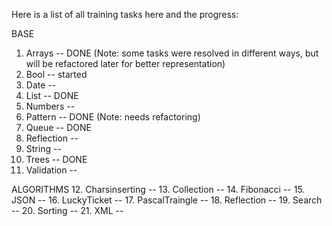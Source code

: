 Here is a list of all training tasks here and the progress:

BASE
1. Arrays -- DONE (Note: some tasks were resolved in different ways, but will be refactored later for better representation)
2. Bool -- started
3. Date -- 
4. List -- DONE
5. Numbers -- 
6. Pattern -- DONE (Note: needs refactoring)
7. Queue -- DONE
8. Reflection --
9. String --
10. Trees -- DONE
11. Validation --

ALGORITHMS
12. Charsinserting --
13. Collection -- 
14. Fibonacci -- 
15. JSON -- 
16. LuckyTicket --
17. PascalTraingle --
18. Reflection --
19. Search --
20. Sorting --
21. XML --
